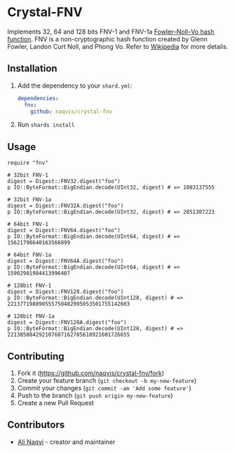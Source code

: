 # Crystal-FNV

Implements 32, 64 and 128 bits FNV-1 and FNV-1a [Fowler–Noll–Vo hash function](http://www.isthe.com/chongo/tech/comp/fnv/index.html). FNV is a non-cryptographic hash function created by
Glenn Fowler, Landon Curt Noll, and Phong Vo. Refer to [Wikipedia](https://en.wikipedia.org/wiki/Fowler-Noll-Vo_hash_function) for more details.


## Installation

1. Add the dependency to your `shard.yml`:

   ```yaml
   dependencies:
     fnv:
       github: naqvis/crystal-fnv
   ```

2. Run `shards install`

## Usage

```Crystal
require "fnv"

# 32bit FNV-1
digest = Digest::FNV32.digest("foo")
p IO::ByteFormat::BigEndian.decode(UInt32, digest) # => 1083137555

# 32bit FNV-1a
digest = Digest::FNV32A.digest("foo")
p IO::ByteFormat::BigEndian.decode(UInt32, digest) # => 2851307223

# 64bit FNV-1
digest = Digest::FNV64.digest("foo")
p IO::ByteFormat::BigEndian.decode(UInt64, digest) # => 15621798640163566899

# 64bit FNV-1a
digest = Digest::FNV64A.digest("foo")
p IO::ByteFormat::BigEndian.decode(UInt64, digest) # => 15902901984413996407

# 128bit FNV-1
digest = Digest::FNV128.digest("foo")
p IO::ByteFormat::BigEndian.decode(UInt128, digest) # => 221377198890555750482995053501755142603

# 128bit FNV-1a
digest = Digest::FNV128A.digest("foo")
p IO::ByteFormat::BigEndian.decode(UInt128, digest) # => 221385884292107687162785618921601726655

```

## Contributing

1. Fork it (<https://github.com/naqvis/crystal-fnv/fork>)
2. Create your feature branch (`git checkout -b my-new-feature`)
3. Commit your changes (`git commit -am 'Add some feature'`)
4. Push to the branch (`git push origin my-new-feature`)
5. Create a new Pull Request

## Contributors

- [Ali Naqvi](https://github.com/naqvis) - creator and maintainer
